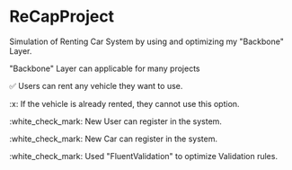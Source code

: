 # ReCapProject
Simulation of Renting Car System by using and optimizing my "Backbone" Layer. 

"Backbone" Layer can applicable for many projects

:white_check_mark: Users can rent any vehicle they want to use.
<p>
:x: If the vehicle is already rented, they cannot use this option.
<p>
:white_check_mark: New User can register in the system.
<p>
:white_check_mark: New Car can register in the system.
<p>
:white_check_mark: Used "FluentValidation" to optimize Validation rules.



